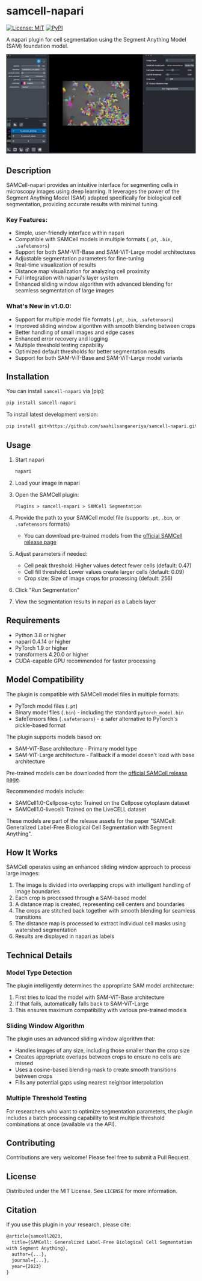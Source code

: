 # samcell-napari

[![License: MIT](https://img.shields.io/badge/License-MIT-yellow.svg)](https://opensource.org/licenses/MIT)
[![PyPI](https://img.shields.io/pypi/v/samcell-napari)](https://pypi.org/project/samcell-napari/)

A napari plugin for cell segmentation using the Segment Anything Model (SAM) foundation model.

![SAMCell Segmentation Example](https://github.com/saahilsanganeriya/samcell-napari/raw/main/docs/images/samcell-napari.jpg)

## Description

SAMCell-napari provides an intuitive interface for segmenting cells in microscopy images using deep learning. It leverages the power of the Segment Anything Model (SAM) adapted specifically for biological cell segmentation, providing accurate results with minimal tuning.

### Key Features:
- Simple, user-friendly interface within napari
- Compatible with SAMCell models in multiple formats (`.pt`, `.bin`, `.safetensors`)
- Support for both SAM-ViT-Base and SAM-ViT-Large model architectures
- Adjustable segmentation parameters for fine-tuning
- Real-time visualization of results
- Distance map visualization for analyzing cell proximity
- Full integration with napari's layer system
- Enhanced sliding window algorithm with advanced blending for seamless segmentation of large images

### What's New in v1.0.0:
- Support for multiple model file formats (`.pt`, `.bin`, `.safetensors`)
- Improved sliding window algorithm with smooth blending between crops
- Better handling of small images and edge cases
- Enhanced error recovery and logging
- Multiple threshold testing capability
- Optimized default thresholds for better segmentation results
- Support for both SAM-ViT-Base and SAM-ViT-Large model variants

## Installation

You can install `samcell-napari` via [pip]:

```bash
pip install samcell-napari
```

To install latest development version:

```bash
pip install git+https://github.com/saahilsanganeriya/samcell-napari.git
```

## Usage

1. Start napari
   ```bash
   napari
   ```

2. Load your image in napari

3. Open the SAMCell plugin:
   ```
   Plugins > samcell-napari > SAMCell Segmentation
   ```

4. Provide the path to your SAMCell model file (supports `.pt`, `.bin`, or `.safetensors` formats)
   - You can download pre-trained models from the [official SAMCell release page](https://github.com/saahilsanganeriya/SAMCell/releases/tag/v1)

5. Adjust parameters if needed:
   - Cell peak threshold: Higher values detect fewer cells (default: 0.47)
   - Cell fill threshold: Lower values create larger cells (default: 0.09)
   - Crop size: Size of image crops for processing (default: 256)

6. Click "Run Segmentation"

7. View the segmentation results in napari as a Labels layer

## Requirements

- Python 3.8 or higher
- napari 0.4.14 or higher
- PyTorch 1.9 or higher
- transformers 4.20.0 or higher
- CUDA-capable GPU recommended for faster processing

## Model Compatibility

The plugin is compatible with SAMCell model files in multiple formats:
- PyTorch model files (`.pt`)
- Binary model files (`.bin`) - including the standard `pytorch_model.bin`
- SafeTensors files (`.safetensors`) - a safer alternative to PyTorch's pickle-based format

The plugin supports models based on:
- SAM-ViT-Base architecture - Primary model type
- SAM-ViT-Large architecture - Fallback if a model doesn't load with base architecture

Pre-trained models can be downloaded from the [official SAMCell release page](https://github.com/saahilsanganeriya/SAMCell/releases/tag/v1).

Recommended models include:
- SAMCell1.0-Cellpose-cyto: Trained on the Cellpose cytoplasm dataset
- SAMCell1.0-livecell: Trained on the LiveCELL dataset

These models are part of the release assets for the paper "SAMCell: Generalized Label-Free Biological Cell Segmentation with Segment Anything".

## How It Works

SAMCell operates using an enhanced sliding window approach to process large images:

1. The image is divided into overlapping crops with intelligent handling of image boundaries
2. Each crop is processed through a SAM-based model
3. A distance map is created, representing cell centers and boundaries
4. The crops are stitched back together with smooth blending for seamless transitions
5. The distance map is processed to extract individual cell masks using watershed segmentation
6. Results are displayed in napari as labels

## Technical Details

### Model Type Detection

The plugin intelligently determines the appropriate SAM model architecture:
1. First tries to load the model with SAM-ViT-Base architecture
2. If that fails, automatically falls back to SAM-ViT-Large
3. This ensures maximum compatibility with various pre-trained models

### Sliding Window Algorithm

The plugin uses an advanced sliding window algorithm that:
- Handles images of any size, including those smaller than the crop size
- Creates appropriate overlaps between crops to ensure no cells are missed
- Uses a cosine-based blending mask to create smooth transitions between crops
- Fills any potential gaps using nearest neighbor interpolation

### Multiple Threshold Testing

For researchers who want to optimize segmentation parameters, the plugin includes a batch processing capability to test multiple threshold combinations at once (available via the API).

## Contributing

Contributions are very welcome! Please feel free to submit a Pull Request.

## License

Distributed under the MIT License. See `LICENSE` for more information.

## Citation

If you use this plugin in your research, please cite:

```
@article{samcell2023,
  title={SAMCell: Generalized Label-Free Biological Cell Segmentation with Segment Anything},
  author={...},
  journal={...},
  year={2023}
}
``` 